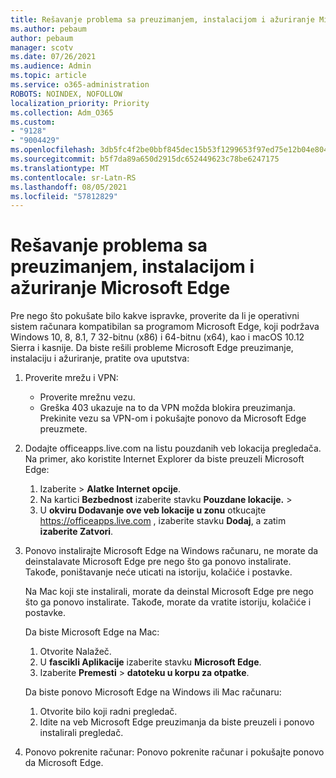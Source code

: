 ```yaml
---
title: Rešavanje problema sa preuzimanjem, instalacijom i ažuriranje Microsoft Edge
ms.author: pebaum
author: pebaum
manager: scotv
ms.date: 07/26/2021
ms.audience: Admin
ms.topic: article
ms.service: o365-administration
ROBOTS: NOINDEX, NOFOLLOW
localization_priority: Priority
ms.collection: Adm_O365
ms.custom:
- "9128"
- "9004429"
ms.openlocfilehash: 3db5fc4f2be0bbf845dec15b53f1299653f97ed75e12b04e8041de5982f5a74a
ms.sourcegitcommit: b5f7da89a650d2915dc652449623c78be6247175
ms.translationtype: MT
ms.contentlocale: sr-Latn-RS
ms.lasthandoff: 08/05/2021
ms.locfileid: "57812829"
---
```

# <a name="fix-problems-with-the-download-installation-and-update-of-microsoft-edge"></a>Rešavanje problema sa preuzimanjem, instalacijom i ažuriranje Microsoft Edge

Pre nego što pokušate bilo kakve ispravke, proverite da li je operativni sistem računara kompatibilan sa programom Microsoft Edge, koji podržava Windows 10, 8, 8.1, 7 32-bitnu (x86) i 64-bitnu (x64), kao i macOS 10.12 Sierra i kasnije. Da biste rešili probleme Microsoft Edge preuzimanje, instalaciju i ažuriranje, pratite ova uputstva:

1. Proverite mrežu i VPN:
    - Proverite mrežnu vezu.
    - Greška 403 ukazuje na to da VPN možda blokira preuzimanja. Prekinite vezu sa VPN-om i pokušajte ponovo da Microsoft Edge preuzmete.
1. Dodajte officeapps.live.com na listu pouzdanih veb lokacija pregledača.
    Na primer, ako koristite Internet Explorer da biste preuzeli Microsoft Edge:
    1. Izaberite   >  **Alatke Internet opcije**.
    2. Na kartici **Bezbednost** izaberite stavku **Pouzdane lokacije.**  >  
    3. U **okviru Dodavanje ove veb lokacije u zonu** otkucajte <https://officeapps.live.com> , izaberite stavku **Dodaj**, a zatim **izaberite Zatvori**.
1. Ponovo instalirajte Microsoft Edge na Windows računaru, ne morate da deinstalavate Microsoft Edge pre nego što ga ponovo instalirate. Takođe, poništavanje neće uticati na istoriju, kolačiće i postavke.

    Na Mac koji ste instalirali, morate da deinstal Microsoft Edge pre nego što ga ponovo instalirate. Takođe, morate da vratite istoriju, kolačiće i postavke.

    Da biste Microsoft Edge na Mac:
    1. Otvorite Nalažeč.
    2. U **fascikli Aplikacije** izaberite stavku **Microsoft Edge**.
    3. Izaberite **Premesti**  >  **datoteku u korpu za otpatke**.

    Da biste ponovo Microsoft Edge na Windows ili Mac računaru:
    1. Otvorite bilo koji radni pregledač.
    2. Idite na veb Microsoft Edge preuzimanja da biste preuzeli i ponovo instalirali pregledač.
1. Ponovo pokrenite računar: Ponovo pokrenite računar i pokušajte ponovo da Microsoft Edge.

